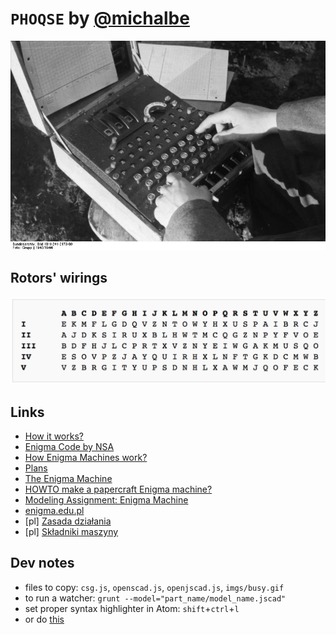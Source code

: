 # `PHOQSE` by [@michalbe](http://github.com/michalbe)

![enigma.jpg](imgs/enigma.jpg)

## Rotors' wirings
![rotors.png](imgs/rotors.png)

## Links
 - [How it works?](https://www.youtube.com/watch?v=uMPw0ObNJbQ)
 - [Enigma Code by NSA](https://www.youtube.com/watch?v=ncL2Fl6prH8)
 - [How Enigma Machines work?](http://enigma.louisedade.co.uk/howitworks.html)
 - [Plans](http://www.fcet.staffs.ac.uk/jdw1/sucfm/bletchleypark.htm)
 - [The Enigma Machine](http://www.math.ucsd.edu/~crypto/students/enigma.html)
 - [HOWTO make a papercraft Enigma machine?](http://boingboing.net/2012/06/01/howto-make-a-papercraft-enigma.html)
 - [Modeling Assignment: Enigma Machine](http://www.dgp.toronto.edu/~lockwood/enigma/enigma.htm)
 - [enigma.edu.pl](http://enigma.edu.pl/blog/others-work/)
 - [pl] [Zasada działania](http://edu.i-lo.tarnow.pl/inf/hist/006_col/0001.php)
 - [pl] [Składniki maszyny](http://edu.i-lo.tarnow.pl/inf/hist/006_col/0002.php)

## Dev notes

 - files to copy: `csg.js`, `openscad.js`, `openjscad.js`, `imgs/busy.gif`
 - to run a watcher: `grunt --model="part_name/model_name.jscad"`
 - set proper syntax highlighter in Atom: `shift`+`ctrl`+`l`
  - or do [this](https://discuss.atom.io/t/remember-syntax-highlighting/3229)
